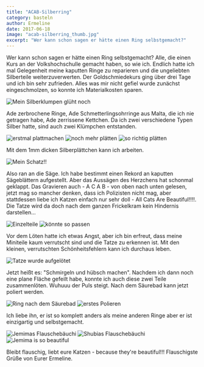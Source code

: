 ```yaml
---
title: "ACAB-Silberring"
category: basteln
author: Ermeline
date: 2017-06-18
image: "acab-silberring_thumb.jpg"
excerpt: "Wer kann schon sagen er hätte einen Ring selbstgemacht?"
---
```


Wer kann schon sagen er hätte einen Ring selbstgemacht? Alle, die einen Kurs an der Volkshochschulle gemacht haben, so wie ich. Endlich hatte ich mal Gelegenheit meine kaputten Ringe zu reparieren und die ungeliebten Silberteile weiterzuverwerten. Der Goldschmiedekurs ging über drei Tage und ich bin sehr zufrieden. Alles was mir nicht gefiel wurde zunächst eingeschmolzen, so konnte ich Materialkosten sparen. 

![Mein Silberklumpen glüht noch](IMG_20170617_122458.jpg)

Ade zerbrochene Ringe, Ade Schmetterlingsohrringe aus Malta, die ich nie getragen habe, Ade zerrissene Kettchen. Da ich zwei verschiedene Typen Silber hatte, sind auch zwei Klümpchen entstanden.

![erstmal plattmachen](IMG_20170617_123604.jpg)
![noch mehr plätten](IMG_20170617_124106.jpg)
![so richtig plätten](IMG_20170617_132409.jpg)

Mit dem 1mm dicken Silberplättchen kann ich arbeiten. 

![Mein Schatz!!](IMG_20170617_132419.jpg)

Also ran an die Säge. Ich habe bestimmt einen Rekord an kaputten Sägeblättern aufgestellt. Aber das Aussägen des Herzchens hat schonmal geklappt. Das Gravieren auch - A C A B - von oben nach unten gelesen, jetzt mag so mancher denken, dass ich Polizisten nicht mag, aber stattdessen liebe ich Katzen einfach nur sehr doll - All Cats Are Beautiful!!!!. Die Tatze wird da doch nach dem ganzen Frickelkram kein Hindernis darstellen...

![Einzelteile](IMG_20170617_141757.jpg)
![könnte so passen](IMG_20170617_143744.jpg)

Vor dem Löten hatte ich etwas Angst, aber ich bin erfreut, dass meine Miniteile kaum verrutscht sind und die Tatze zu erkennen ist. Mit den kleinen, verrutschten Schönheitsfehlern kann ich durchaus leben.

![Tatze wurde aufgelötet](IMG_20170618_103210.jpg)

Jetzt heißt es: "Schmirgeln und hübsch machen". Nachdem ich dann noch eine plane Fläche gefeilt habe, konnte ich auch diese zwei Teile zusammenlöten. Wuhuuu der Puls steigt. Nach dem Säurebad kann jetzt poliert werden. 

![Ring nach dem Säurebad](IMG_20170618_122532.jpg)
![erstes Polieren](IMG_20170618_124747.jpg)

Ich liebe ihn, er ist so komplett anders als meine anderen Ringe aber er ist einzigartig und selbstgemacht. 

![Jemimas Flauschebäuchi](_1100061.JPG)
![Shubias Flauschebäuchi](_1100059.JPG)
![Jemima is so beautiful](_1100067.JPG) 

Bleibt flauschig, liebt eure Katzen - because they're beautiful!!! Flauschigste Grüße von Eurer Ermeline.


